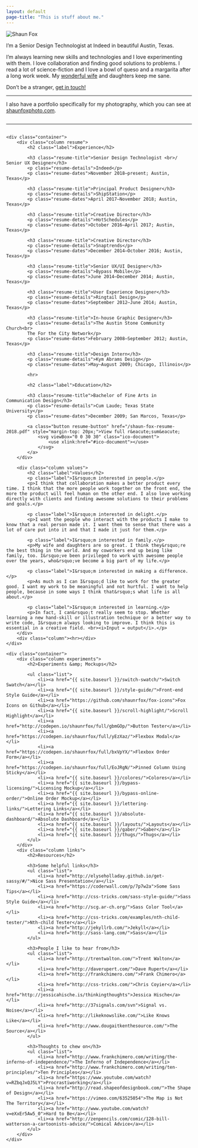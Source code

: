 ```yaml
---
layout: default
page-title: "This is stuff about me."
---
```


<section class="about-wrapper">
	<div class="container">
		<div class="column my-photo">
			<img src="{{ site.baseurl }}/assets/img/shaun-fox-portrait-2018.jpg" alt="Shaun Fox" class="bio-pic">
		</div>
		<div class="column my-bio">
			<p>I&rsquo;m a Senior Design Technologist at Indeed in beautiful Austin, Texas.</p>
			<p>I&rsquo;m always learning new skills and technologies and I love experimenting with them. I love collaboration and finding good solutions to problems. I read a lot of science-fiction and I love a bowl of queso and a margarita after a long work week. My <a href="http://katiefox.net/">wonderful wife</a> and daughters keep me sane.</p>
			<p>Don&rsquo;t be a stranger, <a href="https://shaunfox.typeform.com/to/yshc4b" target="_blank">get in touch!</a></p>
			<hr>
			<p>I also have a portfolio specifically for my photography, which you can see at <a href="http://shaunfoxphoto.com">shaunfoxphoto.com</a>.</p>
		</div>
		<div class="column"><hr></div>
	</div>

    <div class="container">
    	<div class="column resume">
    		<h2 class="label">Experience</h2>

    		<h3 class="resume-title">Senior Design Technologist <br>/ Senior UX Designer</h3>
    		<p class="resume-details">Indeed</p>
    		<p class="resume-dates">November 2018–present; Austin, Texas</p>

    		<h3 class="resume-title">Principal Product Designer</h3>
    		<p class="resume-details">ShipStation</p>
    		<p class="resume-dates">April 2017–November 2018; Austin, Texas</p>

    		<h3 class="resume-title">Creative Director</h3>
    		<p class="resume-details">HotSchedules</p>
    		<p class="resume-dates">October 2016–April 2017; Austin, Texas</p>

    		<h3 class="resume-title">Creative Director</h3>
    		<p class="resume-details">Snaptrends</p>
    		<p class="resume-dates">December 2014–October 2016; Austin, Texas</p>

    		<h3 class="resume-title">Senior UX/UI Designer</h3>
    		<p class="resume-details">Bypass Mobile</p>
    		<p class="resume-dates">June 2014–December 2014; Austin, Texas</p>

    		<h3 class="resume-title">User Experience Designer</h3>
    		<p class="resume-details">Ringtail Design</p>
    		<p class="resume-dates">September 2012–June 2014; Austin, Texas</p>

    		<h3 class="resume-title">In-house Graphic Designer</h3>
    		<p class="resume-details">The Austin Stone Community Church<br>
    		The For the City Network</p>
    		<p class="resume-dates">February 2008–September 2012; Austin, Texas</p>

    		<h3 class="resume-title">Design Intern</h3>
    		<p class="resume-details">Kym Abrams Design</p>
    		<p class="resume-dates">May–August 2009; Chicago, Illinois</p>

    		<hr>

    		<h2 class="label">Education</h2>

    		<h3 class="resume-title">Bachelor of Fine Arts in Communication Design</h3>
    		<p class="resume-details">Cum Laude; Texas State University</p>
    		<p class="resume-dates">December 2009; San Marcos, Texas</p>

    		<a class="button resume-button" href="/shaun-fox-resume-2018.pdf" style="margin-top: 20px;">View full r&eacute;sum&eacute;
    			<svg viewBox="0 0 30 30" class="ico-document">
    				<use xlink:href="#ico-document"></use>
    			</svg>
    		</a>
    	</div>

    	<div class="column values">
    		<h2 class="label">Values</h2>
    		<p class="label">I&rsquo;m interested in people.</p>
    		<p>I think that collaboration makes a better product every time. I think that the more people work together on the front end, the more the product will feel human on the other end. I also love working directly with clients and finding awesome solutions to their problems and goals.</p>

    		<p class="label">I&rsquo;m interested in delight.</p>
    		<p>I want the people who interact with the products I make to know that a real person made it. I want them to sense that there was a lot of care put into it and that I made it just for them.</p>

    		<p class="label">I&rsquo;m interested in family.</p>
    		<p>My wife and daughters are so great. I think they&rsquo;re the best thing in the world. And my coworkers end up being like family, too. I&rsquo;ve been privileged to work with awesome people over the years, who&rsquo;ve become a big part of my life.</p>

    		<p class="label">I&rsquo;m interested in making a difference.</p>
    		<p>As much as I can I&rsquo;d like to work for the greater good. I want my work to be meaningful and not hurtful. I want to help people, because in some ways I think that&rsquo;s what life is all about.</p>

    		<p class="label">I&rsquo;m interested in learning.</p>
    		<p>In fact, I can&rsquo;t really seem to stop. Whether learning a new hand-skill or illustration technique or a better way to write code, I&rsquo;m always looking to improve. I think this is essential in a creative field. <br><i>Input = output</i>.</p>
    	</div>
    	<div class="column"><hr></div>
    </div>

    <div class="container">
    	<div class="column experiments">
    		<h2>Experiments &amp; Mockups</h2>

    		<ul class="list">
    			<li><a href="{{ site.baseurl }}/switch-swatch/">Switch Swatch</a></li>
    			<li><a href="{{ site.baseurl }}/style-guide/">Front-end Style Guide</a></li>
    			<li><a href="https://github.com/shaunrfox/fox-icons">Fox Icons on Github</a></li>
    			<li><a href="{{ site.baseurl }}/scroll-highlight/">Scroll Highlight</a></li>
    			<li><a href="http://codepen.io/shaunrfox/full/gbmGOp/">Button Tester</a></li>
    			<li><a href="https://codepen.io/shaunrfox/full/yEzXaz/">Flexbox Modal</a></li>
    			<li><a href="https://codepen.io/shaunrfox/full/bxVpYX/">Flexbox Order Form</a></li>
    			<li><a href="https://codepen.io/shaunrfox/full/EoJRgN/">Pinned Column Using Sticky</a></li>
    			<li><a href="{{ site.baseurl }}/colores/">Colores</a></li>
    			<li><a href="{{ site.baseurl }}/bypass-licensing/">Licensing Mockup</a></li>
    			<li><a href="{{ site.baseurl }}/bypass-online-order/">Online Order Mockup</a></li>
    			<li><a href="{{ site.baseurl }}/lettering-links/">Lettering Links</a></li>
    			<li><a href="{{ site.baseurl }}/absolute-dashboard/">Absolute Dashboard</a></li>
    			<li><a href="{{ site.baseurl }}/layouts/">Layouts</a></li>
    			<li><a href="{{ site.baseurl }}/gaber/">Gaber</a></li>
    			<li><a href="{{ site.baseurl }}/thugs/">Thugs</a></li>
    		</ul>
    	</div>
    	<div class="column links">
    		<h2>Resources</h2>

    		<h3>Some helpful links</h3>
    		<ul class="list">
    			<li><a href="http://elyseholladay.github.io/get-sassy/#/">Nice Sass Presentation</a></li>
    			<li><a href="https://coderwall.com/p/7p7w2a">Some Sass Tips</a></li>
    			<li><a href="http://css-tricks.com/sass-style-guide/">Sass Style Guide</a></li>
    			<li><a href="http://scg.ar-ch.org/">Sass Color Tool</a></li>
    			<li><a href="http://css-tricks.com/examples/nth-child-tester/">Nth-child Tester</a></li>
    			<li><a href="http://jekyllrb.com/">Jekyll</a></li>
    			<li><a href="http://sass-lang.com/">Sass</a></li>
    		</ul>

    		<h3>People I like to hear from</h3>
    		<ul class="list">
    			<li><a href="http://trentwalton.com/">Trent Walton</a></li>
    			<li><a href="http://daverupert.com/">Dave Rupert</a></li>
    			<li><a href="http://frankchimero.com/">Frank Chimero</a></li>
    			<li><a href="http://css-tricks.com/">Chris Coyier</a></li>
    			<li><a href="http://jessicahische.is/thinkingthoughts">Jessica Hische</a></li>
    			<li><a href="http://37signals.com/svn">Signal vs. Noise</a></li>
    			<li><a href="http://likeknowslike.com/">Like Knows Like</a></li>
    			<li><a href="http://www.dougaitkenthesource.com/">The Source</a></li>
    		</ul>

    		<h3>Thoughts to chew on</h3>
    		<ul class="list">
    			<li><a href="http://www.frankchimero.com/writing/the-inferno-of-independence/">The Inferno of Independence</a></li>
    			<li><a href="http://www.frankchimero.com/writing/ten-principles/">Ten Principles</a></li>
    			<li><a href="https://www.youtube.com/watch?v=RZbqJxQJ5LY">Procrastiworking</a></li>
    			<li><a href="http://read.shapeofdesignbook.com/">The Shape of Design</a></li>
    			<li><a href="https://vimeo.com/63525054">The Map is Not The Territory</a></li>
    			<li><a href="http://www.youtube.com/watch?v=eXxEr5Aw5_0">Hard to Be</a></li>
    			<li><a href="http://zenpencils.com/comic/128-bill-watterson-a-cartoonists-advice/">Comical Advice</a></li>
    		</ul>
    	</div>
    </div>

</section>
